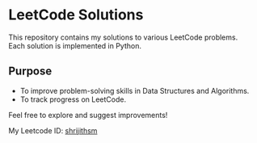 # LeetCode Solutions

This repository contains my solutions to various LeetCode problems.  
Each solution is implemented in Python.

## Purpose

- To improve problem-solving skills in Data Structures and Algorithms.
- To track progress on LeetCode.

Feel free to explore and suggest improvements!

My Leetcode ID: [shrijithsm](https://leetcode.com/u/shrijithsm/)
